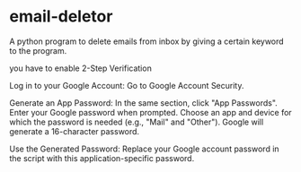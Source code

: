 # email-deletor

A python program to delete emails from inbox by giving a certain keyword to the program.

you have to enable 2-Step Verification

 Log in to your Google Account:
        Go to Google Account Security.

Generate an App Password:
        In the same section, click "App Passwords".
        Enter your Google password when prompted.
        Choose an app and device for which the password is needed (e.g., "Mail" and "Other").
        Google will generate a 16-character password.

 Use the Generated Password:
        Replace your Google account password in the script with this application-specific password.
